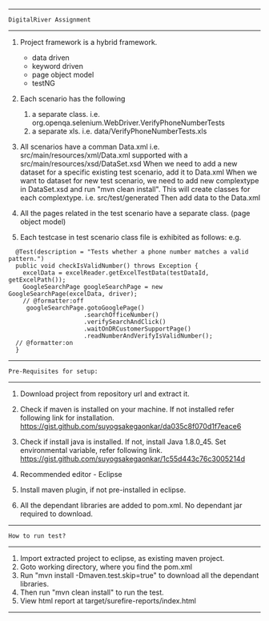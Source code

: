 ---------------------------------------------------------------------------------------------------------
	DigitalRiver Assignment
---------------------------------------------------------------------------------------------------------
1. Project framework is a hybrid framework.
	- data driven
	- keyword driven
	- page object model
	- testNG
	
2. Each scenario has the following
	1. a separate class.
   		i.e. org.openqa.selenium.WebDriver.VerifyPhoneNumberTests
	2. a separate xls.
   		i.e. data/VerifyPhoneNumberTests.xls
   
3. All scenarios have a comman Data.xml
   i.e. src/main/resources/xml/Data.xml supported with a src/main/resources/xsd/DataSet.xsd
	When we need to add a new dataset for a specific existing test scenario, add it to Data.xml
	When we want to dataset for new test scenario, we need to add new complextype in DataSet.xsd and run "mvn clean install".
	This will create classes for each complextype. 
	i.e. src/test/generated
	Then add data to the Data.xml

4. All the pages related in the test scenario have a separate class. (page object model)

5. Each testcase in test scenario class file is exhibited as follows:
e.g.
```
  @Test(description = "Tests whether a phone number matches a valid pattern.")
  public void checkIsValidNumber() throws Exception {
    excelData = excelReader.getExcelTestData(testDataId, getExcelPath());
    GoogleSearchPage googleSearchPage = new GoogleSearchPage(excelData, driver);
    // @formatter:off
     googleSearchPage.gotoGooglePage()
                     .searchOfficeNumber()
                     .verifySearchAndClick()
                     .waitOnDRCustomerSupportPage()
                     .readNumberAndVerifyIsValidNumber();
  // @formatter:on
  }
``` 


---------------------------------------------------------------------------------------------------------
	Pre-Requisites for setup:
---------------------------------------------------------------------------------------------------------
1. Download project from repository url and extract it.
2. Check if maven is installed on your machine. If not installed refer following link for installation.
https://gist.github.com/suyogsakegaonkar/da035c8f070d1f7eace6

3. Check if install java is installed. If not, install Java 1.8.0_45.
Set environmental variable, refer following link.
https://gist.github.com/suyogsakegaonkar/1c55d443c76c3005214d

4. Recommended editor - Eclipse
5. Install maven plugin, if not pre-installed in eclipse.
6. All the dependant libraries are added to pom.xml. No dependant jar required to download.

---------------------------------------------------------------------------------------------------------
	How to run test?
---------------------------------------------------------------------------------------------------------
1. Import extracted project to eclipse, as existing maven project.
2. Goto working directory, where you find the pom.xml
3. Run "mvn install -Dmaven.test.skip=true" to download all the dependant libraries.
4. Then run "mvn clean install" to run the test.
5. View html report at 
	target/surefire-reports/index.html
---------------------------------------------------------------------------------------------------------
